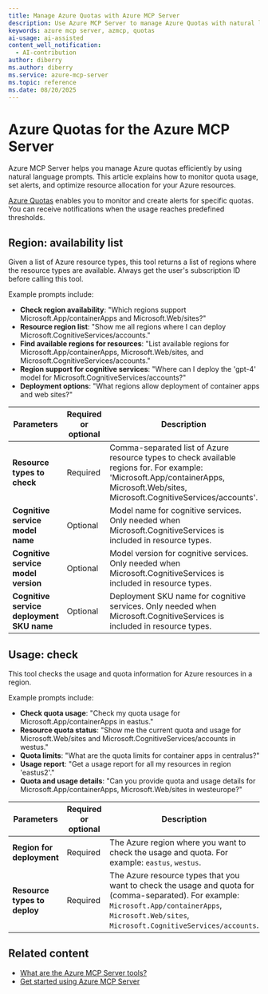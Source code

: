 ```yaml
---
title: Manage Azure Quotas with Azure MCP Server
description: Use Azure MCP Server to manage Azure Quotas with natural language prompts. Monitor usage, set alerts, and optimize resource allocation. Learn more and get started today.
keywords: azure mcp server, azmcp, quotas
ai-usage: ai-assisted
content_well_notification: 
  - AI-contribution
author: diberry
ms.author: diberry
ms.service: azure-mcp-server
ms.topic: reference
ms.date: 08/20/2025
---
```


# Azure Quotas for the Azure MCP Server

Azure MCP Server helps you manage Azure quotas efficiently by using natural language prompts. This article explains how to monitor quota usage, set alerts, and optimize resource allocation for your Azure resources.

[Azure Quotas](/azure/quotas/quotas-overview) enables you to monitor and create alerts for specific quotas. You can receive notifications when the usage reaches predefined thresholds.


## Region: availability list

Given a list of Azure resource types, this tool returns a list of regions where the resource types are available. Always get the user's subscription ID before calling this tool.

Example prompts include:

- **Check region availability**: "Which regions support Microsoft.App/containerApps and Microsoft.Web/sites?"
- **Resource region list**: "Show me all regions where I can deploy Microsoft.CognitiveServices/accounts."
- **Find available regions for resources**: "List available regions for Microsoft.App/containerApps, Microsoft.Web/sites, and Microsoft.CognitiveServices/accounts."
- **Region support for cognitive services**: "Where can I deploy the 'gpt-4' model for Microsoft.CognitiveServices/accounts?"
- **Deployment options**: "What regions allow deployment of container apps and web sites?"

| Parameters | Required or optional | Description |
|-----------------------------|----------------------|-------------|
| **Resource types to check** | Required | Comma-separated list of Azure resource types to check available regions for. For example: 'Microsoft.App/containerApps, Microsoft.Web/sites, Microsoft.CognitiveServices/accounts'. |
| **Cognitive service model name** | Optional | Model name for cognitive services. Only needed when Microsoft.CognitiveServices is included in resource types. |
| **Cognitive service model version** | Optional | Model version for cognitive services. Only needed when Microsoft.CognitiveServices is included in resource types. |
| **Cognitive service deployment SKU name** | Optional | Deployment SKU name for cognitive services. Only needed when Microsoft.CognitiveServices is included in resource types. |


## Usage: check

This tool checks the usage and quota information for Azure resources in a region.

Example prompts include:

- **Check quota usage**: "Check my quota usage for Microsoft.App/containerApps in eastus."
- **Resource quota status**: "Show me the current quota and usage for Microsoft.Web/sites and Microsoft.CognitiveServices/accounts in westus."
- **Quota limits**: "What are the quota limits for container apps in centralus?"
- **Usage report**: "Get a usage report for all my resources in region 'eastus2'."
- **Quota and usage details**: "Can you provide quota and usage details for Microsoft.App/containerApps, Microsoft.Web/sites in westeurope?"

| Parameters | Required or optional | Description |
|-----------------------------|----------------------|-------------|
| **Region for deployment** | Required | The Azure region where you want to check the usage and quota. For example: `eastus`, `westus`. |
| **Resource types to deploy** | Required | The Azure resource types that you want to check the usage and quota for (comma-separated). For example: `Microsoft.App/containerApps`, `Microsoft.Web/sites`, `Microsoft.CognitiveServices/accounts`. |


## Related content

- [What are the Azure MCP Server tools?](index.md)
- [Get started using Azure MCP Server](../get-started.md)
